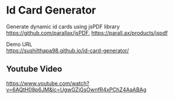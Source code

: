 # Id Card Generator
Generate dynamic id cards using jsPDF library  
https://github.com/parallax/jsPDF, https://parall.ax/products/jspdf

Demo URL  
https://sushilthapa98.github.io/id-card-generator/

## Youtube Video
https://www.youtube.com/watch?v=6AQtH08p6JM&lc=UgwGZjGsOwnfR4xPChZ4AaABAg

